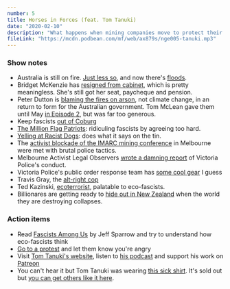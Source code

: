 ```yaml
---
number: 5
title: Horses in Forces (feat. Tom Tanuki)
date: "2020-02-10"
description: "What happens when mining companies move to protect their interests from protesters? We talk with activist and comedian Tom Tanuki about the growing threat of eco-fascism."
fileLink: "https://mcdn.podbean.com/mf/web/ax879s/nge005-tanuki.mp3"
---
```


### Show notes

- Australia is still on fire. [Just less so](https://www.theguardian.com/world/2020/feb/07/massive-relief-torrential-rain-douses-bushfires-across-parts-of-australia), and now there's [floods](https://www.abc.net.au/news/2020-02-09/life-threatening-nsw-flood-warnings-power-out-for-thousands/11947268).
- Bridget McKenzie has [resigned from cabinet](https://www.theguardian.com/australia-news/2020/feb/02/bridget-mckenzie-resigns-following-sports-rort-affair), which is pretty meaningless. She's still got her seat, paycheque and pension.
- Peter Dutton is [blaming the fires on arson](https://twitter.com/joshgnosis/status/1224927542416592897), not climate change, in an return to form for the Australian government. Tom McLean gave them until May [in Episode 2](/002-clean-coal-and-other-fairytales/), but was far too generous.
- Keep fascists [out of Coburg](https://slackbastard.anarchobase.com/?p=39934)
- [The Million Flag Patriots](https://newmatilda.com/2018/10/31/punching-patriots-tackle-gavin-mcinnes-proud-boys-promise-violence-australia/): ridiculing fascists by agreeing too hard.
- [Yelling at Racist Dogs](https://thebrag.com/from-the-frontlines-to-the-fringe-the-rise-of-yelling-at-racist-dogs/): does what it says on the tin.
- The [activist blockade of the IMARC mining conference](https://www.abc.net.au/news/2019-10-29/protesters-clash-with-police-outside-melbourne-mining-conference/11648540) in Melbourne were met with brutal police tactics.
- Melbourne Activist Legal Observers [wrote a damning report](https://melbourneactivistlegalsupport.org/2019/12/06/report-the-policing-of-the-imarc-protests/) of Victoria Police's conduct.  
- Victoria Police's public order response team has [some cool gear](https://www.theage.com.au/national/victoria/public-order-response-team-20170325-gv6cc1.html) I guess
- Travis Gray, the [alt-right cop](https://twitter.com/tom_tanuki/status/1190185931166236672)
- Ted Kazinski, [ecoterrorist](https://en.wikipedia.org/wiki/Ted_Kaczynski#Industrial_Society_and_Its_Future), palatable to eco-fascists.
- Billionares are getting ready to [hide out in New Zealand](https://www.theguardian.com/news/2018/feb/15/why-silicon-valley-billionaires-are-prepping-for-the-apocalypse-in-new-zealand) when the world they are destroying collapses.

### Action items

- Read [Fascists Among Us](https://scribepublications.com.au/books-authors/books/person-x-and-the-fascists-among-us) by Jeff Sparrow and try to understand how eco-fascists think
- [Go to a protest](http://www.climatechangeprotests.net.au/) and let them know you're angry
- Visit [Tom Tanuki's website](https://tomtanuki.net/), listen to [his podcast](https://poorcanfeedthebirds.podbean.com/) and support his work on [Patreon](https://www.patreon.com/tomtanuki)
- You can't hear it but Tom Tanuki was wearing [this sick shirt](https://www.instagram.com/p/B7F0j8mpkPT/). It's sold out but [you can get others like it here](https://www.eddiesgrubhouse.com/shop). 
